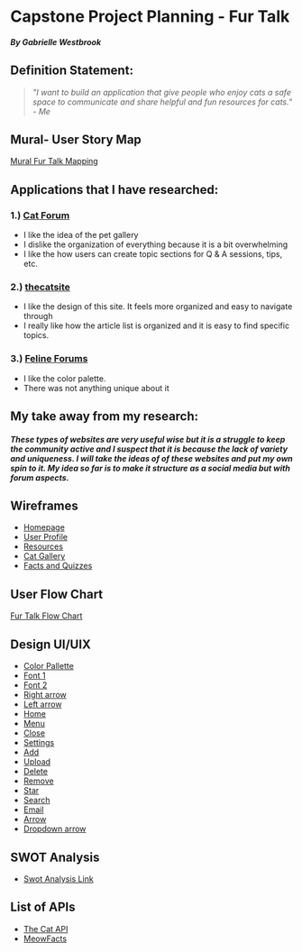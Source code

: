 # Capstone Project Planning - Fur Talk
#### *By Gabrielle Westbrook*
## Definition Statement:
> *"I want to build an application that give people who enjoy cats a safe space to communicate and share helpful and fun resources for cats." - Me*

## Mural- User Story Map
[Mural Fur Talk Mapping](https://app.mural.co/t/sccapstoneproject4748/m/sccapstoneproject4748/1726939475874/cde02c46d4b945f1d580a5813679933947df60ca?sender=uafa5a503e8cba9a2fb944448 "Mural Map")
## Applications that I have researched:
### 1.) [Cat Forum](https://www.catforum.com/)
* I like the idea of the pet gallery
* I dislike the organization of everything because it is a bit overwhelming
* I like  the how users can create topic sections for Q & A sessions, tips, etc.
### 2.) [thecatsite](https://www.catforum.com/)
* I like the design of this site. It feels more organized and easy to navigate through
* I really like how the article list is organized and it is easy to find specific topics.

### 3.) [Feline Forums](https://felineforums.com/)
* I like the color palette.
* There was not anything unique about it
## My take away from my research:
#### <p> *These types of websites are very useful wise but it is a struggle to keep the community active and I suspect that it is because the lack of variety and uniqueness. I will take the ideas of of these websites and put my own spin to it. My idea so far is to make it structure as a social media but with forum aspects.* <p>
## Wireframes
* [Homepage](https://drive.google.com/file/d/1VnaxqHOw7-90FmBAfKRu5HWtGbtPFdCk/view?usp=sharing)
* [User Profile](https://drive.google.com/file/d/1JYZvfMsrzIOplN_A3ZqWcR2ip5_KQoQX/view?usp=sharing)
* [Resources](https://drive.google.com/file/d/1gVgmrvw-zm4S59w91Agifdq39_Lkh1m1/view?usp=sharing)
* [Cat Gallery](https://drive.google.com/file/d/1AaVWD0toSP9Y89B2xAy33-zUI6eykEJq/view?usp=sharing)
* [Facts and Quizzes](https://drive.google.com/file/d/1q8DaCutmRWV4pNvvJ9o48S2vUqADBdac/view?usp=sharing)
## User Flow Chart
[Fur Talk Flow Chart](https://drive.google.com/file/d/1NkUEeyTKmyNs_9jLAPj8lcb6HbIKF3eN/view?usp=sharing)

## Design UI/UIX
* [Color Pallette](https://coolors.co/fffafa-ffef00-e0b0ff)
* [Font 1](https://fonts.google.com/specimen/Bebas+Neue)
* [Font 2](https://fonts.google.com/specimen/Roboto+Slab)
* [Right arrow](https://fonts.google.com/icons?selected=Material+Symbols+Outlined:chevron_right:FILL@0;wght@400;GRAD@0;opsz@24&icon.size=24&icon.color=%23e8eaed)
* [Left arrow](https://fonts.google.com/icons?selected=Material+Symbols+Outlined:chevron_left:FILL@0;wght@400;GRAD@0;opsz@24&icon.size=24&icon.color=%23e8eaed)
* [Home](https://fonts.google.com/icons?selected=Material+Symbols+Outlined:home:FILL@0;wght@400;GRAD@0;opsz@24&icon.size=24&icon.color=%23e8eaed)
* [Menu](https://fonts.google.com/icons?selected=Material+Symbols+Outlined:menu:FILL@0;wght@400;GRAD@0;opsz@24&icon.size=24&icon.color=%23e8eaed)
* [Close](https://fonts.google.com/icons?selected=Material+Symbols+Outlined:close:FILL@0;wght@400;GRAD@0;opsz@24&icon.size=24&icon.color=%23e8eaed)
* [Settings](https://fonts.google.com/icons?selected=Material+Symbols+Outlined:close:FILL@0;wght@400;GRAD@0;opsz@24&icon.size=24&icon.color=%23e8eaed)
* [Add](https://fonts.google.com/icons?selected=Material+Symbols+Outlined:add_circle:FILL@0;wght@400;GRAD@0;opsz@24&icon.size=24&icon.color=%23e8eaed)
* [Upload](https://fonts.google.com/icons?selected=Material+Symbols+Outlined:upload:FILL@0;wght@400;GRAD@0;opsz@24&icon.size=24&icon.color=%23e8eaed)
* [Delete](https://fonts.google.com/icons?selected=Material+Symbols+Outlined:delete:FILL@0;wght@400;GRAD@0;opsz@24&icon.size=24&icon.color=%23e8eaed)
* [Remove](https://fonts.google.com/icons?selected=Material+Symbols+Outlined:remove:FILL@0;wght@400;GRAD@0;opsz@24&icon.size=24&icon.color=%23e8eaed)
* [Star](https://fonts.google.com/icons?selected=Material+Symbols+Outlined:star:FILL@0;wght@400;GRAD@0;opsz@24&icon.size=24&icon.color=%23e8eaed)
* [Search](https://fonts.google.com/icons?selected=Material+Symbols+Outlined:search:FILL@0;wght@400;GRAD@0;opsz@24&icon.size=24&icon.color=%23e8eaed&icon.query=search)
* [Email](https://fonts.google.com/icons?selected=Material+Symbols+Outlined:mail:FILL@0;wght@400;GRAD@0;opsz@24&icon.size=24&icon.color=%23e8eaed&icon.query=email)
* [Arrow](https://fonts.google.com/icons?selected=Material+Symbols+Outlined:play_arrow:FILL@0;wght@400;GRAD@0;opsz@24&icon.size=24&icon.color=%23e8eaed&icon.query=arrow)
* [Dropdown arrow](https://fonts.google.com/icons?selected=Material+Symbols+Outlined:arrow_drop_down:FILL@0;wght@400;GRAD@0;opsz@24&icon.size=24&icon.color=%23e8eaed&icon.query=arrow)
## SWOT Analysis
* [Swot Analysis Link](https://docs.google.com/document/d/1FSWkfUbOayEq2pxqFX8CQLEOHQ5fLyfG49NgDOi7QUw/edit?usp=sharing)

## List of APIs
* [The Cat API](https://thecatapi.com/)
* [MeowFacts](https://meow-facts.netlify.app/)
